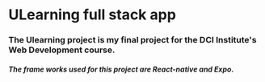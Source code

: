 # ULearning full stack app

### The Ulearning project is my final project for the DCI Institute's Web Development course.
##### The frame works used for this project are React-native and Expo.

